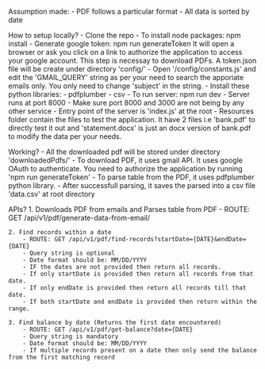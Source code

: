Assumption made:
    - PDF follows a particular format
    - All data is sorted by date

How to setup locally?
    - Clone the repo
    - To install node packages: npm install
    - Generate google token: npm run generateToken
        It will open a browser or ask you click on a link to authorize the application to access your google account. This step is necessay to download PDFs. A token.json file will be create under directory 'config/'
    - Open '/config/constants.js' and edit the 'GMAIL_QUERY' string as per your need to search the apporiate emails only. You only need to change 'subject' in the string.
    - Install these python libraries:
        - pdfplumber
        - csv
    - To run server: npm run dev
    - Server runs at port 8000
    - Make sure port 8000 and 3000 are not being by any other service
    - Entry point of the server is 'index.js' at the root
    - Resources folder contain the files to test the application. It have 2 files i.e 'bank.pdf' to directly test it out and 'statement.docx' is just an docx version of bank.pdf to modify the data per your needs.

Working?
    - All the downloaded pdf will be stored under directory 'downloadedPdfs/'
    - To download PDF, it uses gmail API. It uses google OAuth to authenticate. You need to authorize the application by running 'npm run generateToken'
    - To parse table from the PDF, it uses pdfplumber python library.
    - After successfull parsing, it saves the parsed into a csv file 'data.csv' at root directory

APIs?
    1. Downloads PDF from emails and Parses table from PDF
        - ROUTE: GET /api/v1/pdf/generate-data-from-email/

    2. Find records within a date
        - ROUTE: GET /api/v1/pdf/find-records?startDate={DATE}&endDate={DATE}
        - Query string is optional
        - Date format should be: MM/DD/YYYY
        - IF the dates are not provided then return all records.
        - If only startDate is provided then return all records from that date.
        - If only endDate is provided then return all records till that date.
        - If both startDate and endDate is provided then return within the range.
    
    3. Find balance by date (Returns the first date encountered)
        - ROUTE: GET /api/v1/pdf/get-balance?date={DATE}
        - Query string is mandatory
        - Date format should be: MM/DD/YYYY
        - If multiple records present on a date then only send the balance from the first matching record
    